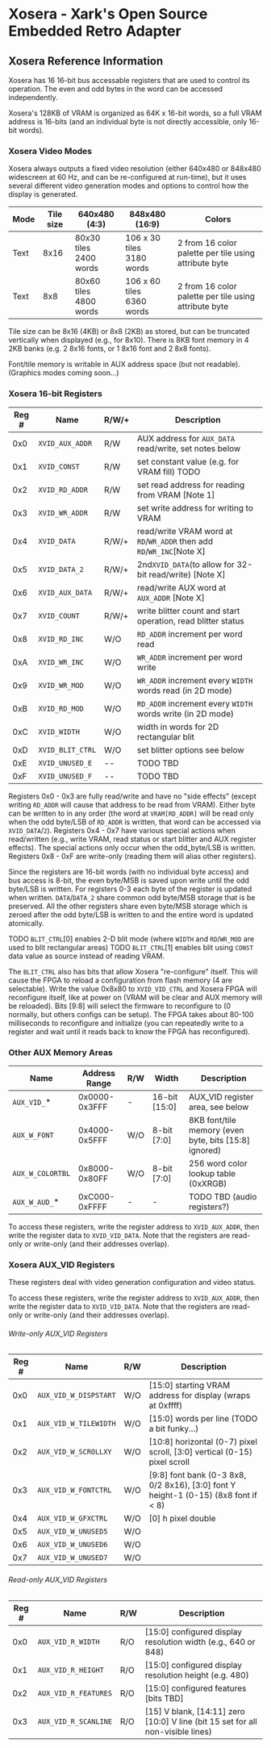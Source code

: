 # Xosera - Xark's Open Source Embedded Retro Adapter

## Xosera Reference Information

Xosera has 16 16-bit bus accessable registers that are used to control its operation.  The even
and odd bytes in the word can be accessed independently.

Xosera's 128KB of VRAM is organized as 64K x 16-bit words, so a full VRAM address is 16-bits (and an
individual byte is not directly accessible, only 16-bit words).

### Xosera Video Modes

Xosera always outputs a fixed video resolution (either 640x480 or 848x480 widescreen at 60 Hz, and can be re-configured at run-time),
but it uses several different video generation modes and options to control how the display is generated.

| Mode  | Tile size | 640x480 (4:3)                | 848x480 (16:9)                  | Colors                                                |
--------|-----------|------------------------------|---------------------------------|------------------------------------------------------ |
| Text  | 8x16      | 80x30 tiles<br /> 2400 words | 106 x 30 tiles<br /> 3180 words | 2 from 16 color palette per tile using attribute byte |
| Text  | 8x8       | 80x60 tiles<br /> 4800 words | 106 x 60 tiles<br /> 6360 words | 2 from 16 color palette per tile using attribute byte |

Tile size can be 8x16 (4KB) or 8x8 (2KB) as stored, but can be truncated vertically when displayed (e.g., for 8x10).
There is 8KB font memory in 4 2KB banks (e.g. 2 8x16 fonts, or 1 8x16 font and 2 8x8 fonts).

Font/tile memory is writable in AUX address space (but not readable).
(Graphics modes coming soon...)

### Xosera 16-bit Registers

| Reg # | Name             | R/W/+ | Description                                                      |
--------| -----------------|-------| ---------------------------------------------------------------- |
| 0x0   | `XVID_AUX_ADDR`  | R/W   | AUX address for `AUX_DATA` read/write, set notes below
| 0x1   | `XVID_CONST`     | R/W   | set constant value (e.g. for VRAM fill) TODO
| 0x2   | `XVID_RD_ADDR`   | R/W   | set read address for reading from VRAM [Note 1]
| 0x3   | `XVID_WR_ADDR`   | R/W   | set write address for writing to VRAM
| 0x4   | `XVID_DATA`      | R/W/+ | read/write VRAM word at `RD`/`WR_ADDR` then add `RD`/`WR_INC`[Note X]
| 0x5   | `XVID_DATA_2`    | R/W/+ | 2nd`XVID_DATA`(to allow for 32-bit read/write) [Note X]
| 0x6   | `XVID_AUX_DATA`  | R/W/+ | read/write AUX word at `AUX_ADDR` [Note X]
| 0x7   | `XVID_COUNT`     | R/W/+ | write blitter count and start operation, read blitter status
| 0x8   | `XVID_RD_INC`    | W/O   | `RD_ADDR` increment per word read
| 0xA   | `XVID_WR_INC`    | W/O   | `WR_ADDR` increment per word write
| 0x9   | `XVID_WR_MOD`    | W/O   | `WR_ADDR` increment every `WIDTH` words read (in 2D mode)
| 0xB   | `XVID_RD_MOD`    | W/O   | `RD_ADDR` increment every `WIDTH` words write (in 2D mode)
| 0xC   | `XVID_WIDTH`     | W/O   | width in words for 2D rectangular blit
| 0xD   | `XVID_BLIT_CTRL` | W/O   | set blitter options see below
| 0xE   | `XVID_UNUSED_E`  |  --   | TODO TBD
| 0xF   | `XVID_UNUSED_F`  |  --   | TODO TBD

Registers 0x0 - 0x3 are fully read/write and have no "side effects" (except writing `RD_ADDR` will cause that address to be read from VRAM). Either byte can be written to in any order (the word at `VRAM[RD_ADDR]` will be read only when the odd byte/LSB of `RD_ADDR` is written, that word can be accessed via `XVID_DATA`/`2`).
Registers 0x4 - 0x7 have various special actions when read/written (e.g., write VRAM, read status or start blitter and AUX register effects).  The special actions only occur when the odd_byte/LSB is written.
Registers 0x8 - 0xF are write-only (reading them will alias other registers).

Since the registers are 16-bit words (with no individual byte access) and bus access is 8-bit, the even byte/MSB is saved upon write until the odd byte/LSB is written.  For registers 0-3 each byte of the register is updated when written. `DATA`/`DATA_2` share common odd byte/MSB storage that is be preserved.  All the other registers share even byte/MSB storage which is zeroed after the odd byte/LSB is written to and the entire word is updated atomically.

TODO `BLIT_CTRL`[0] enables 2-D blit mode (where `WIDTH` and `RD`/`WR_MOD` are used to blit rectangular areas)
TODO `BLIT_CTRL`[1] enables blit using `CONST` data value as source instead of reading VRAM.

The `BLIT_CTRL` also has bits that allow Xosera "re-configure" itself.  This will cause the FPGA to reload a configuration from flash memory (4 are selectable). Write the value 0x8x80 to `XVID_VID_CTRL` and Xosera FPGA will reconfigure itself, like at power on (VRAM will be clear and AUX memory will be reloaded).  Bits [9:8] will select the firmware to reconfigure to (0 normally, but others configs can be setup).  The FPGA takes about 80-100 milliseconds to reconfigure and initialize (you can repeatedly write to a register and wait until it reads back to know the FPGA has reconfigured).

### Other AUX Memory Areas

| Name             | Address Range | R/W| Width    | Description                                                           |
|------------------| --------------|-----|---------------|-----------------------------------------------------------------|
| `AUX_VID_`*      | 0x0000-0x3FFF |  -  | 16-bit [15:0] | AUX_VID register area, see below                                |
| `AUX_W_FONT`     | 0x4000-0x5FFF | W/O |  8-bit  [7:0] | 8KB font/tile memory (even byte, bits [15:8] ignored)           |
| `AUX_W_COLORTBL` | 0x8000-0x80FF | W/O |  8-bit  [7:0] | 256 word color lookup table (0xXRGB)                            |
| `AUX_W_AUD_`*    | 0xC000-0xFFFF |  -  |       -       | TODO TBD (audio registers?)                                     |

To access these registers, write the register address to `XVID_AUX_ADDR`, then write the register data to `XVID_VID_DATA`.  Note that the registers are read-only or write-only (and their addresses overlap).

### Xosera AUX_VID Registers

These registers deal with video generation configuration and video status.

To access these registers, write the register address to `XVID_AUX_ADDR`, then write the register data to `XVID_VID_DATA`.  Note that the registers are read-only or write-only (and their addresses overlap).

###### Write-only AUX_VID Registers

| Reg # | Name                  |R/W| Description                                                                         |
--------| ----------------------|---| ------------------------------------------------------------------------------------|
| 0x0   | `AUX_VID_W_DISPSTART` |W/O| [15:0] starting VRAM address for display (wraps at 0xffff)                          |
| 0x1   | `AUX_VID_W_TILEWIDTH` |W/O| [15:0] words per line (TODO a bit funky...)                                         |
| 0x2   | `AUX_VID_W_SCROLLXY`  |W/O| [10:8] horizontal (0-7) pixel scroll, [3:0] vertical (0-15) pixel scroll            |
| 0x3   | `AUX_VID_W_FONTCTRL`  |W/O| [9:8] font bank (0-3 8x8, 0/2 8x16),  [3:0] font Y height-1 (0-15) (8x8 font if < 8)|
| 0x4   | `AUX_VID_W_GFXCTRL`   |W/O| [0] h pixel double                                                                  |
| 0x5   | `AUX_VID_W_UNUSED5`   |W/O|                                                                                     |
| 0x6   | `AUX_VID_W_UNUSED6`   |W/O|                                                                                     |
| 0x7   | `AUX_VID_W_UNUSED7`   |W/O|                                                                                     |

###### Read-only AUX_VID Registers

| Reg # | Name                  |R/W| Description                                                                         |
--------| ----------------------|---| ------------------------------------------------------------------------------------|
| 0x0   | `AUX_VID_R_WIDTH`     |R/O| [15:0] configured display resolution width (e.g., 640 or 848)                       |
| 0x1   | `AUX_VID_R_HEIGHT`    |R/O| [15:0] configured display resolution height (e.g. 480)                              |
| 0x2   | `AUX_VID_R_FEATURES`  |R/O| [15:0] configured features [bits TBD]                                               |
| 0x3   | `AUX_VID_R_SCANLINE`  |R/O| [15] V blank, [14:11] zero [10:0] V line (bit 15 set for all non-visible lines)     |
